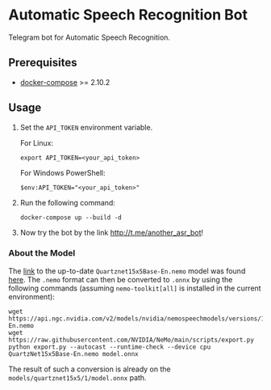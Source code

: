 # Automatic Speech Recognition Bot

Telegram bot for Automatic Speech Recognition.

## Prerequisites

* [docker-compose](https://docs.docker.com/compose/install/) >= 2.10.2

## Usage

1. Set the `API_TOKEN` environment variable.

    For Linux:

    ```shell
    export API_TOKEN=<your_api_token>
    ```
    For Windows PowerShell:
    
    ```shell
    $env:API_TOKEN="<your_api_token>"
    ```

2. Run the following command:

    ```shell
    docker-compose up --build -d
    ```

3. Now try the bot by the link http://t.me/another_asr_bot!

### About the Model

The [link](https://ngc.nvidia.com/catalog/models/nvidia:nemospeechmodels) to the up-to-date `Quartznet15x5Base-En.nemo` model was found [here](https://docs.nvidia.com/deeplearning/nemo/user-guide/docs/en/stable/asr/results.html#speech-recognition-languages). The `.nemo` format can then be converted to `.onnx` by using the following commands (assuming `nemo-toolkit[all]` is installed in the current environment):

```commandline
wget https://api.ngc.nvidia.com/v2/models/nvidia/nemospeechmodels/versions/1.0.0a5/files/QuartzNet15x5Base-En.nemo
wget https://raw.githubusercontent.com/NVIDIA/NeMo/main/scripts/export.py
python export.py --autocast --runtime-check --device cpu QuartzNet15x5Base-En.nemo model.onnx
```

The result of such a conversion is already on the `models/quartznet15x5/1/model.onnx` path.
